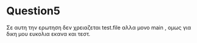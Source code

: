 # Question5
Σε αυτη την ερωτηση δεν χρειαζεται test.file αλλα μονο main , ομως για δικη μου ευκολια εκανα και τεστ.